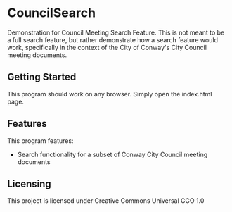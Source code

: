 # CouncilSearch
Demonstration for Council Meeting Search Feature. 
This is not meant to be a full search feature, but rather demonstrate how a search feature would work, specifically in the context of the City of Conway's City Council meeting documents.
## Getting Started
This program should work on any browser. Simply open the index.html page. 
## Features
This program features:
* Search functionality for a subset of Conway City Council meeting documents
## Licensing
This project is licensed under Creative Commons Universal CCO 1.0

